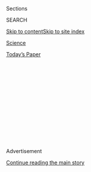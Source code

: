 <div id="app">

<div>

<div>

<div>

<div class="NYTAppHideMasthead css-1q2w90k e1suatyy0">

<div class="section css-ui9rw0 e1suatyy2">

<div class="css-eph4ug er09x8g0">

<div class="css-6n7j50">

</div>

<span class="css-1dv1kvn">Sections</span>

<div class="css-10488qs">

<span class="css-1dv1kvn">SEARCH</span>

</div>

[Skip to content](#site-content)[Skip to site
index](#site-index)

</div>

<div id="masthead-section-label" class="css-1wr3we4 eaxe0e00">

[Science](https://www.nytimes3xbfgragh.onion/section/science)

</div>

<div class="css-10698na e1huz5gh0">

</div>

</div>

<div id="masthead-bar-one" class="section hasLinks css-15hmgas e1csuq9d3">

<div class="css-uqyvli e1csuq9d0">

</div>

<div class="css-1uqjmks e1csuq9d1">

</div>

<div class="css-9e9ivx">

[](https://myaccount.nytimes3xbfgragh.onion/auth/login?response_type=cookie&client_id=vi)

</div>

<div class="css-1bvtpon e1csuq9d2">

[Today’s
Paper](https://www.nytimes3xbfgragh.onion/section/todayspaper)

</div>

</div>

</div>

</div>

<div data-aria-hidden="false">

<div id="site-content" data-role="main">

<div>

<div class="css-1aor85t" style="opacity:0.000000001;z-index:-1;visibility:hidden">

<div class="css-1hqnpie">

<div class="css-epjblv">

<span class="css-17xtcya">[Science](/section/science)</span><span class="css-x15j1o">|</span><span class="css-fwqvlz">Up
Is Down in This Fun Physics
Experiment</span>

</div>

<div class="css-k008qs">

<div class="css-1iwv8en">

<span class="css-18z7m18"></span>

<div>

</div>

</div>

<span class="css-1n6z4y">https://nyti.ms/3i9aH0h</span>

<div class="css-1705lsu">

<div class="css-4xjgmj">

<div class="css-4skfbu" data-role="toolbar" data-aria-label="Social Media Share buttons, Save button, and Comments Panel with current comment count" data-testid="share-tools">

  - 
  - 
  - 
  - 
    
    <div class="css-6n7j50">
    
    </div>

  - 

</div>

</div>

</div>

</div>

</div>

</div>

<div class="css-13pd83m">

</div>

<div id="top-wrapper" class="css-1sy8kpn">

<div id="top-slug" class="css-l9onyx">

Advertisement

</div>

[Continue reading the main
story](#after-top)

<div class="ad top-wrapper" style="text-align:center;height:100%;display:block;min-height:250px">

<div id="top" class="place-ad" data-position="top" data-size-key="top">

</div>

</div>

<div id="after-top">

</div>

</div>

<div>

<div id="sponsor-wrapper" class="css-1hyfx7x">

<div id="sponsor-slug" class="css-19vbshk">

Supported by

</div>

[Continue reading the main
story](#after-sponsor)

<div id="sponsor" class="ad sponsor-wrapper" style="text-align:center;height:100%;display:block">

</div>

<div id="after-sponsor">

</div>

</div>

<div class="css-186x18t">

Trilobites

</div>

<div class="css-1vkm6nb ehdk2mb0">

# Up Is Down in This Fun Physics Experiment

</div>

The liquid levitates, and a boat floats along its bottom side.

![<span class="css-16f3y1r e13ogyst0">It’s a mad world. Video by Fort et
al.</span><span class="css-cch8ym"><span class="css-1dv1kvn">Credit</span></span>](https://static01.graylady3jvrrxbe.onion/images/2020/09/08/science/03TB-FLOAT-promo/03TB-FLOAT-promo-threeByTwoMediumAt2X.jpg)

<div class="css-18e8msd">

<div class="css-vp77d3 epjyd6m0">

<div class="css-hus3qt ey68jwv0" data-aria-hidden="true">

[![Kenneth
Chang](https://static01.graylady3jvrrxbe.onion/images/2018/02/16/multimedia/author-kenneth-chang/author-kenneth-chang-thumbLarge.jpg
"Kenneth Chang")](https://www.nytimes3xbfgragh.onion/by/kenneth-chang)

</div>

<div class="css-1baulvz">

By [<span class="css-1baulvz last-byline" itemprop="name">Kenneth
Chang</span>](https://www.nytimes3xbfgragh.onion/by/kenneth-chang)

</div>

</div>

  - 
    
    <div class="css-ld3wwf e16638kd2">
    
    Sept. 3,
    2020
    
    </div>

  - 
    
    <div class="css-4xjgmj">
    
    <div class="css-d8bdto" data-role="toolbar" data-aria-label="Social Media Share buttons, Save button, and Comments Panel with current comment count" data-testid="share-tools">
    
      - 
      - 
      - 
      - 
        
        <div class="css-6n7j50">
        
        </div>
    
      - 
    
    </div>
    
    </div>

</div>

</div>

<div class="section meteredContent css-1r7ky0e" name="articleBody" itemprop="articleBody">

<div class="css-1fanzo5 StoryBodyCompanionColumn">

<div class="css-53u6y8">

Sail beneath a levitating sea — upside down?

Through a couple of sleights of science, a team of French scientists
showed that not only could they make a layer of viscous liquid hover in
midair but that a little toy boat would also bob on the bottom side of
the liquid layer in the same way that one would normally float on top.

“That was a fun experiment,” said Emmanuel Fort, a professor at France’s
ESPCI Paris and an author of [a paper published this week in the journal
Nature](https://www.nature.com/articles/s41586-020-2643-8) that
describes this seemingly impossible feat. “Everything worked well. And
I’m still amazed by the results.”

Usually, a denser liquid sinks to the bottom. That’s why oil floats on
water. Even if you first pour a layer of oil into a container and then
carefully add water on top, the heavier water will start dripping
through the oil, forming tentacles that reach the bottom. Soon the water
will settle at the bottom beneath the oil.

That is similar to how the stable position of a rigid pendulum is to
hang straight downward. The inverted position, with the pendulum
pointing straight upward, is also a position of equilibrium as well,
with the forces perfectly balanced. But with the slightest disturbance,
that equilibrium is lost, and the pendulum swings downward.

</div>

</div>

<div class="css-1fanzo5 StoryBodyCompanionColumn">

<div class="css-53u6y8">

Dr. Fort’s levitating liquid research started when he heard a talk about
Kapitza’s pendulum, named after Pyotr Kapitsa, a Russian physicist who
in 1951 described how, if the pendulum were vibrated up and down at the
correct frequency, it would remain in the upright configuration
indefinitely.

A spark of inspiration came to Dr. Fort: “Instead of having some
pendulum upside down, we can maybe have some liquid layer upside down.”

In other words, they wanted to create a layer of liquid on top of air.

That does not work with a layer of water, which easily ripples and
becomes unstable. But it does work with glycerol and silicon oil, which
are thicker than water. The higher viscosity suppresses ripples.

</div>

</div>

![<span class="css-16f3y1r e13ogyst0">Vibrations help levitate a layer
of silicon oil. Video by Fort et
al.</span>](https://static01.graylady3jvrrxbe.onion/images/2020/09/03/autossell/03tb-float-liquid-still/03tb-float-liquid-still-superJumbo.png)

<div class="css-1fanzo5 StoryBodyCompanionColumn">

<div class="css-53u6y8">

The vibrations, about 100 cycles a second, caused bubbles injected into
the liquid to be pushed downward, forming an air cushion below the
levitating liquid. The vibrations also generated a steady rhythm of
compressions that kept the levitating liquid intact. When a drip started
forming, the upward force of the air nudged the drip back into the
layer, keeping it intact.

</div>

</div>

<div class="css-1fanzo5 StoryBodyCompanionColumn">

<div class="css-53u6y8">

And quite of bit of liquid can be levitated this way. The researchers
demonstrated they could lift about half a quart, and the liquid could
spread about eight inches wide.

In principle, they could have done much more. “There’s no limit; you
just have to shake more,” Dr. Fort said.

But the bigger shaking platforms cost a lot more, and this was
peripheral to Dr. Fort’s usual work: biomedical imaging. He has also
looked at how droplets and waves in water can serve as models for
certain aspects of quantum mechanics.

A search through the scientific literature revealed levitating liquids
with vibrations was not new knowledge; other scientists had discovered
the phenomenon decades ago.

But Dr. Fort’s team identified something unusual: that objects could
float along that bottom layer of a levitating liquid.

Because of the weight of the liquid, the air underneath the levitating
layer is denser, and that denser air is pushing the boat up into the
liquid, counteracting the downward force of gravity.

The net effect is that it floats upside down.

“The global vibration helps you to stabilize this equilibrium position,”
Dr. Fort said. “It’s not intuitive.”

</div>

</div>

<div class="css-1fanzo5 StoryBodyCompanionColumn">

<div class="css-53u6y8">

Indeed, the scientists were surprised, too. “We were thinking that it
would simply fall,” Dr. Fort said.

The scientists initially used small round beads for their research, but
they then started using their 3-D printer for other shapes of plastic to
float upside down. That included ducks and frogs. Those all floated
upside down on the bottom side of the levitating liquid.

“But I think the boat was awesome,” Dr. Fort said.

</div>

</div>

![<span class="css-16f3y1r e13ogyst0">While the levitation of the liquid
was known, the researchers showed that objects could float along its
underside, too. Video by Fort et
al.</span>](https://static01.graylady3jvrrxbe.onion/images/2020/03/09/science/03tb-float-boat-again-image/03tb-float-boat-again-image-mediumSquareAt3X.jpg)

<div class="css-1fanzo5 StoryBodyCompanionColumn">

<div class="css-53u6y8">

In an accompanying commentary, Vladislav Sorokin of the University of
Auckland in New Zealand and Iliya I. Blekhman of the Russian Academy of
Science wrote that the research “suggests that many remarkable phenomena
arising in vibrating mechanical systems are yet to be revealed and
explained, particularly at interfaces between gases and fluids.”

Dr. Fort said that the research could have practical applications in the
mixing of liquids and solids and possibly unmixing them back into
separate components.

People who came to the laboratory and saw the experiment generally had
two reactions, Dr. Fort said. One was to not believe it, that it was
some sort of trick.

But others, with a more artistic point of view, compared it to poetry.

“Indeed when you see these boats, it’s a bit like fantasy,” Dr. Fort
said. “That was also a very nice part outside of the narrow scope of
science.”  

</div>

</div>

<div>

</div>

</div>

<div>

</div>

<div>

</div>

<div>

</div>

<div>

<div id="bottom-wrapper" class="css-1ede5it">

<div id="bottom-slug" class="css-l9onyx">

Advertisement

</div>

[Continue reading the main
story](#after-bottom)

<div id="bottom" class="ad bottom-wrapper" style="text-align:center;height:100%;display:block;min-height:90px">

</div>

<div id="after-bottom">

</div>

</div>

</div>

</div>

</div>

## Site Index

<div>

</div>

## Site Information Navigation

  - [© <span>2020</span> <span>The New York Times
    Company</span>](https://help.nytimes3xbfgragh.onion/hc/en-us/articles/115014792127-Copyright-notice)

<!-- end list -->

  - [NYTCo](https://www.nytco.com/)
  - [Contact
    Us](https://help.nytimes3xbfgragh.onion/hc/en-us/articles/115015385887-Contact-Us)
  - [Work with us](https://www.nytco.com/careers/)
  - [Advertise](https://nytmediakit.com/)
  - [T Brand Studio](http://www.tbrandstudio.com/)
  - [Your Ad
    Choices](https://www.nytimes3xbfgragh.onion/privacy/cookie-policy#how-do-i-manage-trackers)
  - [Privacy](https://www.nytimes3xbfgragh.onion/privacy)
  - [Terms of
    Service](https://help.nytimes3xbfgragh.onion/hc/en-us/articles/115014893428-Terms-of-service)
  - [Terms of
    Sale](https://help.nytimes3xbfgragh.onion/hc/en-us/articles/115014893968-Terms-of-sale)
  - [Site
    Map](https://spiderbites.nytimes3xbfgragh.onion)
  - [Help](https://help.nytimes3xbfgragh.onion/hc/en-us)
  - [Subscriptions](https://www.nytimes3xbfgragh.onion/subscription?campaignId=37WXW)

</div>

</div>

</div>

</div>
